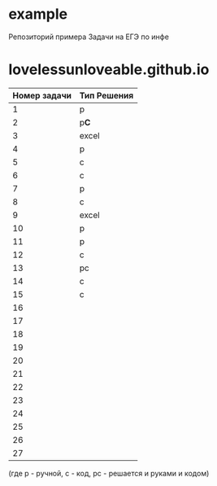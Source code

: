 # example
Репозиторий примера
Задачи на ЕГЭ по инфе

# lovelessunloveable.github.io
| Номер задачи | Тип Решения |
| ------ | ------ |
| 1 | р |
| 2 | р**C** |
| 3 | excel |
| 4 | р |
| 5 | с |
| 6 | c |
| 7 | р |
| 8 | c |
| 9 | excel |
| 10 | р |
| 11 | р |
| 12 | с |
| 13 | рс |
| 14 | с |
| 15 | с |
| 16 ||
| 17 ||
| 18 ||
| 19 ||
| 20 ||
| 21 ||
| 22 ||
| 23 ||
| 24 ||
| 25 ||
| 26 ||
| 27 ||

(где р - ручной, с - код, рс - решается и руками и кодом)
